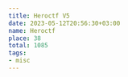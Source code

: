 ```yaml
---
title: Heroctf V5
date: 2023-05-12T20:56:30+03:00
name: Heroctf 
place: 38
total: 1085
tags:
- misc
---
```

